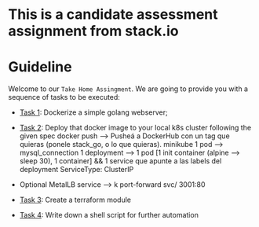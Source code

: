 # This is a candidate assessment assignment from stack.io

# Guideline

Welcome to our `Take Home Assingment`. We are going to provide you with a sequence of tasks to be executed:
* [Task 1](dockerize): Dockerize a simple golang webserver;
* [Task 2](kubernetes): Deploy that docker image to your local k8s cluster following the given spec
docker push --> Pusheá a DockerHub con un tag que quieras (ponele stack_go, o lo que quieras). 
minikube 
1 pod --> mysql_connection
1 deployment --> 1 pod [1 init container (alpine --> sleep 30), 1 container] && 1 service que apunte a las labels del deployment
ServiceType: ClusterIP
* Optional MetalLB 
service --> k port-forward svc/<svc-name> 3001:80




* [Task 3](terraform): Create a terraform module
* [Task 4](linux): Write down a shell script for further automation
